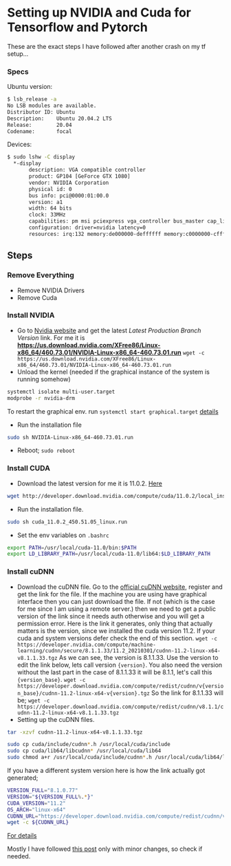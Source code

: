 # Setting up NVIDIA and Cuda for Tensorflow and Pytorch

These are the exact steps I have followed after another crash on my tf setup...

### Specs
Ubuntu version:
```bash
$ lsb_release -a
No LSB modules are available.
Distributor ID: Ubuntu
Description:    Ubuntu 20.04.2 LTS
Release:        20.04
Codename:       focal
```

Devices:
```bash
$ sudo lshw -C display
  *-display                 
       description: VGA compatible controller
       product: GP104 [GeForce GTX 1080]
       vendor: NVIDIA Corporation
       physical id: 0
       bus info: pci@0000:01:00.0
       version: a1
       width: 64 bits
       clock: 33MHz
       capabilities: pm msi pciexpress vga_controller bus_master cap_list rom
       configuration: driver=nvidia latency=0
       resources: irq:132 memory:de000000-deffffff memory:c0000000-cfffffff memory:d0000000-d1ffffff ioport:e000(size=128) memory:df000000-df07ffff
```

## Steps

### Remove Everything
- Remove NVIDIA Drivers
- Remove Cuda

### Install NVIDIA
- Go to [Nvidia website](https://www.nvidia.com/en-us/drivers/unix/) and get the latest *Latest Production Branch Version* link. For me it is **https://us.download.nvidia.com/XFree86/Linux-x86_64/460.73.01/NVIDIA-Linux-x86_64-460.73.01.run**
```wget -c https://us.download.nvidia.com/XFree86/Linux-x86_64/460.73.01/NVIDIA-Linux-x86_64-460.73.01.run```
- Unload the kernel (needed if the graphical instance of the system is running somehow) 
```bash
systemctl isolate multi-user.target
modprobe -r nvidia-drm
```
To restart the graphical env. run ```systemctl start graphical.target```
[details](https://unix.stackexchange.com/questions/440840/how-to-unload-kernel-module-nvidia-drm)
- Run the installation file
```bash
sudo sh NVIDIA-Linux-x86_64-460.73.01.run
```
- Reboot; ```sudo reboot```
### Install CUDA
- Download the latest version for me it is 11.0.2. [Here](https://developer.nvidia.com/cuda-downloads?target_os=Linux&target_arch=x86_64&=Ubuntu)
```bash
wget http://developer.download.nvidia.com/compute/cuda/11.0.2/local_installers/cuda_11.0.2_450.51.05_linux.run
```
- Run the installation file.
```bash
sudo sh cuda_11.0.2_450.51.05_linux.run
```
- Set the env variables on ```.bashrc```
```bash
export PATH=/usr/local/cuda-11.0/bin:$PATH
export LD_LIBRARY_PATH=/usr/local/cuda-11.0/lib64:$LD_LIBRARY_PATH
```
### Install cuDNN
- Download the cuDNN file. Go to the [official cuDNN website](), register and get the link for the file. If the machine you are using have graphical interface then you can just download the file. If not (which is the case for me since I am using a remote server.) then we need to get a public version of the link since it needs auth otherwise and you will get a permission error.
Here is the link it generates, only thing that actually matters is the version, since we installed the cuda version 11.2. If your cuda and system versions defer check the end of this section.
```wget -c https://developer.nvidia.com/compute/machine-learning/cudnn/secure/8.1.1.33/11.2_20210301/cudnn-11.2-linux-x64-v8.1.1.33.tgz```
As we can see, the version is 8.1.1.33. Use the version to edit the link below, lets call version ```{version}```. You also need the version without the last part in the case of 8.1.1.33 it will be 8.1.1, let's call this ```{version_base}```.
```wget -c https://developer.download.nvidia.com/compute/redist/cudnn/v{version_base}/cudnn-11.2-linux-x64-v{version}.tgz``` 
So the link for 8.1.1.33 will be;
```wget -c https://developer.download.nvidia.com/compute/redist/cudnn/v8.1.1/cudnn-11.2-linux-x64-v8.1.1.33.tgz```
- Setting up the cuDNN files.
```bash
tar -xzvf cudnn-11.2-linux-x64-v8.1.1.33.tgz

sudo cp cuda/include/cudnn*.h /usr/local/cuda/include
sudo cp cuda/lib64/libcudnn* /usr/local/cuda/lib64
sudo chmod a+r /usr/local/cuda/include/cudnn*.h /usr/local/cuda/lib64/libcudnn*
```
If you have a different system version here is how the link actually got generated;
```bash
VERSION_FULL="8.1.0.77"
VERSION="${VERSION_FULL%.*}"
CUDA_VERSION="11.2"
OS_ARCH="linux-x64"
CUDNN_URL="https://developer.download.nvidia.com/compute/redist/cudnn/v${VERSION}/cudnn-${CUDA_VERSION}-${OS_ARCH}-v${VERSION_FULL}.tgz" 
wget -c ${CUDNN_URL}
```
[For details](https://stackoverflow.com/questions/60849474/how-to-download-the-cudnn-straight-from-nvidia-website-to-my-linux-instance-on-g)

Mostly I have followed [this post](https://gist.github.com/kmhofmann/cee7c0053da8cc09d62d74a6a4c1c5e4) only with minor changes, so check if needed.